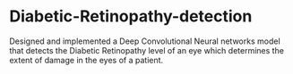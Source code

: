 # Diabetic-Retinopathy-detection
Designed and implemented a Deep Convolutional Neural networks model that detects the Diabetic Retinopathy level of an eye which determines the extent of damage in the eyes of a patient.
